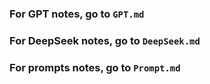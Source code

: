 ### For GPT notes, go to `GPT.md`

### For DeepSeek notes, go to `DeepSeek.md`

### For prompts notes, go to `Prompt.md`
